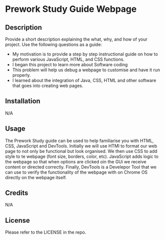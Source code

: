# Prework Study Guide Webpage

## Description

Provide a short description explaining the what, why, and how of your project. Use the following questions as a guide:

- My motivation is to provide a step by step instructional guide on how to perform various JavaScript, HTML, and CSS functions.
- I began this project to learn more about Software coding 
- This problem will help us debug a webpage to customise and have it run properly.
- I learned about the integration of Java, CSS, HTML and other software that goes into creating web pages.

## Installation

N/A

## Usage

The Prework Study guide can be used to help familiarise you with HTML, CSS, JavaScript and DevTools. Initially we will use HTMl to format our web page to not only be functional but look organised. We then use CSS to add style to te webpage (font size, borders, color, etc). JavaScript adds logic to the webpage so that when options are clicked oin the GUi we receive content or directed correctly. Finally, DevTools is a Develepor Tool that we can use to verify the functionality of the webpage with on Chrome OS directly on the webpage itself.

## Credits

N/A

## License

Please refer to the LICENSE in the repo.
